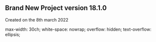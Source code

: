 ## Brand New Project version 18.1.0

Created on the 8th march 2022

 max-width: 30ch;
  white-space: nowrap;
  overflow: hidden;
  text-overflow: ellipsis;